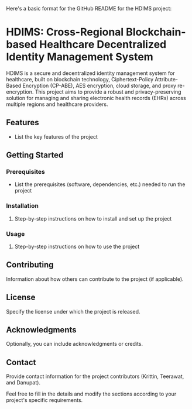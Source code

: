 Here's a basic format for the GitHub README for the HDIMS project:

# HDIMS: Cross-Regional Blockchain-based Healthcare Decentralized Identity Management System

HDIMS is a secure and decentralized identity management system for healthcare, built on blockchain technology, Ciphertext-Policy Attribute-Based Encryption (CP-ABE), AES encryption, cloud storage, and proxy re-encryption. This project aims to provide a robust and privacy-preserving solution for managing and sharing electronic health records (EHRs) across multiple regions and healthcare providers.

## Features

- List the key features of the project

## Getting Started

### Prerequisites

- List the prerequisites (software, dependencies, etc.) needed to run the project

### Installation

1. Step-by-step instructions on how to install and set up the project

### Usage

1. Step-by-step instructions on how to use the project

## Contributing

Information about how others can contribute to the project (if applicable).

## License

Specify the license under which the project is released.

## Acknowledgments

Optionally, you can include acknowledgments or credits.

## Contact

Provide contact information for the project contributors (Krittin, Teerawat, and Danupat).

Feel free to fill in the details and modify the sections according to your project's specific requirements.
